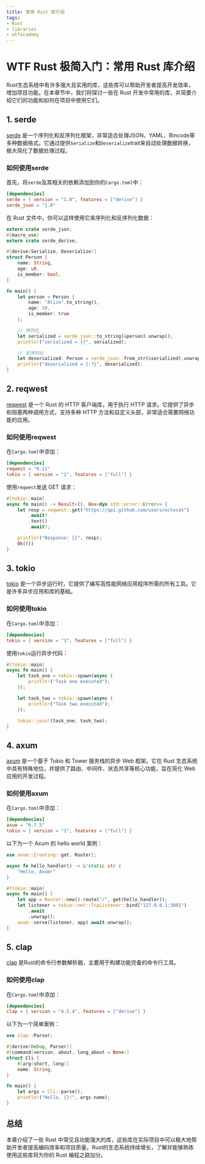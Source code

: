 ```yaml
---
title: 常用 Rust 库介绍
tags:
- Rust
- libraries
- wtfacademy
---
```


# WTF Rust 极简入门：常用 Rust 库介绍

Rust生态系统中有许多强大且实用的库，这些库可以帮助开发者提高开发效率，增加项目功能。在本章节中，我们将探讨一些在 Rust 开发中常用的库，并简要介绍它们的功能和如何在项目中使用它们。

## 1. serde

[serde](https://github.com/serde-rs/serde) 是一个序列化和反序列化框架，非常适合处理JSON、YAML、Bincode等多种数据格式。它通过提供`Serialize`和`Deserialize`trait来自动处理数据转换，极大简化了数据处理过程。

### 如何使用serde

首先，将`serde`及其相关的依赖添加到你的`Cargo.toml`中：

```toml
[dependencies]
serde = { version = "1.0", features = ["derive"] }
serde_json = "1.0"
```

在 Rust 文件中，你可以这样使用它来序列化和反序列化数据：

```rust
extern crate serde_json;
#[macro_use]
extern crate serde_derive;

#[derive(Serialize, Deserialize)]
struct Person {
    name: String,
    age: u8,
    is_member: bool,
}

fn main() {
    let person = Person {
        name: "Alice".to_string(),
        age: 30,
        is_member: true
    };

    // 序列化
    let serialized = serde_json::to_string(&person).unwrap();
    println!("serialized = {}", serialized);

    // 反序列化
    let deserialized: Person = serde_json::from_str(&serialized).unwrap();
    println!("deserialized = {:?}", deserialized);
}
```

## 2. reqwest

[reqwest](https://github.com/seanmonstar/reqwest) 是一个 Rust 的 HTTP 客户端库，用于执行 HTTP 请求。它提供了异步和阻塞两种调用方式，支持多种 HTTP 方法和自定义头部，非常适合需要网络功能的应用。

### 如何使用reqwest

在`Cargo.toml`中添加：

```toml
[dependencies]
reqwest = "0.11"
tokio = { version = "1", features = ["full"] }
```

使用`reqwest`发送 GET 请求：

```rust
#[tokio::main]
async fn main() -> Result<(), Box<dyn std::error::Error>> {
    let resp = reqwest::get("https://api.github.com/users/octocat")
        .await?
        .text()
        .await?;

    println!("Response: {}", resp);
    Ok(())
}
```

## 3. tokio

[tokio](https://github.com/tokio-rs/tokio) 是一个异步运行时，它提供了编写高性能网络应用程序所需的所有工具。它是许多异步应用和库的基础。

### 如何使用tokio

在`Cargo.toml`中添加：

```toml
[dependencies]
tokio = { version = "1", features = ["full"] }
```

使用`tokio`运行异步代码：

```rust
#[tokio::main]
async fn main() {
    let task_one = tokio::spawn(async {
        println!("Task one executed");
    });

    let task_two = tokio::spawn(async {
        println!("Task two executed");
    });

    tokio::join!(task_one, task_two);
}
```

## 4. axum

[axum](https://github.com/tokio-rs/axum) 是一个基于 Tokio 和 Tower 服务栈的异步 Web 框架。它在 Rust 生态系统中具有特殊地位，并提供了路由、中间件、状态共享等核心功能，旨在简化 Web 应用的开发过程。

### 如何使用axum

在`Cargo.toml`中添加：

```toml
[dependencies]
axum = "0.7.5"
tokio = { version = "1", features = ["full"] }
```

以下为一个 Axum 的 hello world 案例：

```rust
use axum::{routing::get, Router};

async fn hello_handler() -> &'static str {
    "Hello, Axum!"
}

#[tokio::main]
async fn main() {
    let app = Router::new().route("/", get(hello_handler));
    let listener = tokio::net::TcpListener::bind("127.0.0.1:3001")
        .await
        .unwrap();
    axum::serve(listener, app).await.unwrap();
}
```

## 5. clap

[clap](https://github.com/clap-rs/clap) 是Rust的命令行参数解析器，主要用于构建功能完备的命令行工具。

### 如何使用clap

在`Cargo.toml`中添加：

```toml
[dependencies]
clap = { version = "4.5.4", features = ["derive"] }
```

以下为一个简单案例：

```rust
use clap::Parser;

#[derive(Debug, Parser)]
#[command(version, about, long_about = None)]
struct Cli {
    #[arg(short, long)]
    name: String,
}

fn main() {
    let args = Cli::parse();
    println!("Hello, {}!", args.name);
}
```

## 总结

本章介绍了一些 Rust 中常见且功能强大的库，这些库在实际项目中可以极大地帮助开发者提高编码效率和项目质量。Rust的生态系统持续增长，了解并能够熟练使用这些库将为你的 Rust 编程之路加分。